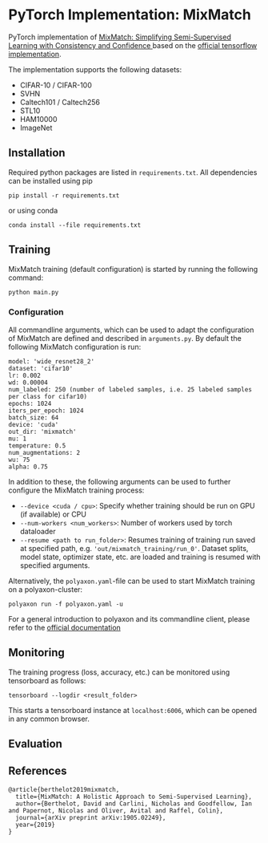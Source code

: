 # PyTorch Implementation: MixMatch
PyTorch implementation of [MixMatch: Simplifying Semi-Supervised Learning with Consistency and Confidence
](https://arxiv.org/abs/1905.02249) based on the [official tensorflow implementation](https://github.com/google-research/mixmatch).

The implementation supports the following datasets:
- CIFAR-10 / CIFAR-100
- SVHN
- Caltech101 / Caltech256
- STL10
- HAM10000
- ImageNet



## Installation
Required python packages are listed in `requirements.txt`. All dependencies can be installed using pip
```
pip install -r requirements.txt
```
or using conda
```
conda install --file requirements.txt
```

## Training
MixMatch training (default configuration) is started by running the following command:
```
python main.py
```

### Configuration
All commandline arguments, which can be used to adapt the configuration of MixMatch are defined and described in `arguments.py`.
By default the following MixMatch configuration is run:
```
model: 'wide_resnet28_2'
dataset: 'cifar10'
lr: 0.002
wd: 0.00004
num_labeled: 250 (number of labeled samples, i.e. 25 labeled samples per class for cifar10)
epochs: 1024
iters_per_epoch: 1024
batch_size: 64
device: 'cuda'
out_dir: 'mixmatch'
mu: 1
temperature: 0.5
num_augmentations: 2
wu: 75
alpha: 0.75
```
In addition to these, the following arguments can be used to further configure the MixMatch training process:
  * `--device <cuda / cpu>`: Specify whether training should be run on GPU (if available) or CPU
  * `--num-workers <num_workers>`: Number of workers used by torch dataloader  
  * `--resume <path to run_folder>`: Resumes training of training run saved at specified path, e.g. `'out/mixmatch_training/run_0'`. Dataset splits, model state, optimizer state, etc.
   are loaded and training is resumed with specified arguments.

Alternatively, the `polyaxon.yaml`-file can be used to start MixMatch training on a polyaxon-cluster:
```
polyaxon run -f polyaxon.yaml -u
```
For a general introduction to polyaxon and its commandline client, please refer to the [official documentation](https://github.com/polyaxon/polyaxon)
## Monitoring
The training progress (loss, accuracy, etc.) can be monitored using tensorboard as follows:
```
tensorboard --logdir <result_folder>
```
This starts a tensorboard instance at `localhost:6006`, which can be opened in any common browser.

## Evaluation


## References
```
@article{berthelot2019mixmatch,
  title={MixMatch: A Holistic Approach to Semi-Supervised Learning},
  author={Berthelot, David and Carlini, Nicholas and Goodfellow, Ian and Papernot, Nicolas and Oliver, Avital and Raffel, Colin},
  journal={arXiv preprint arXiv:1905.02249},
  year={2019}
}
```